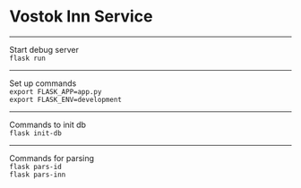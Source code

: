 # Vostok Inn Service 

---

Start debug server\
```flask run```

---

Set up commands\
```export FLASK_APP=app.py```\
```export FLASK_ENV=development```

---

Commands to init db\
```flask init-db```

---

Commands for parsing\
```flask pars-id```\
```flask pars-inn```